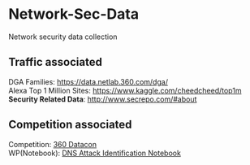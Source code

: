 # Network-Sec-Data
Network security data collection

## Traffic associated  
DGA Families: https://data.netlab.360.com/dga/  
Alexa Top 1 Million Sites: https://www.kaggle.com/cheedcheed/top1m  
**Security Related Data**: http://www.secrepo.com/#about  
## Competition associated
Competition: [360 Datacon](http://butian.360.net/Active/dataconDetail.html#gj)  
WP(Notebook): [DNS Attack Identification Notebook](http://momomoxiaoxi.com/%E6%95%B0%E6%8D%AE%E5%88%86%E6%9E%90/2019/04/24/datacondns1/) 

